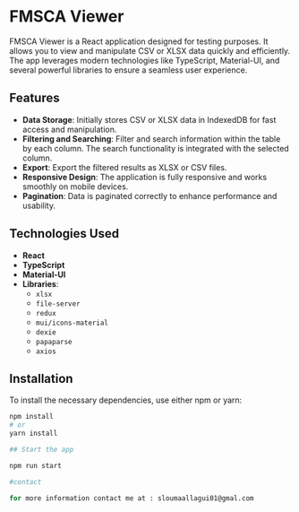 # FMSCA Viewer

FMSCA Viewer is a React application designed for testing purposes. It allows you to view and manipulate CSV or XLSX data quickly and efficiently. The app leverages modern technologies like TypeScript, Material-UI, and several powerful libraries to ensure a seamless user experience.

## Features

- **Data Storage**: Initially stores CSV or XLSX data in IndexedDB for fast access and manipulation.
- **Filtering and Searching**: Filter and search information within the table by each column. The search functionality is integrated with the selected column.
- **Export**: Export the filtered results as XLSX or CSV files.
- **Responsive Design**: The application is fully responsive and works smoothly on mobile devices.
- **Pagination**: Data is paginated correctly to enhance performance and usability.

## Technologies Used

- **React**
- **TypeScript**
- **Material-UI**
- **Libraries**:
  - `xlsx`
  - `file-server`
  - `redux`
  - `mui/icons-material`
  - `dexie`
  - `papaparse`
  - `axios`

## Installation

To install the necessary dependencies, use either npm or yarn:

```bash
npm install
# or
yarn install

## Start the app

npm run start

#contact

for more information contact me at : sloumaallagui01@gmal.com
